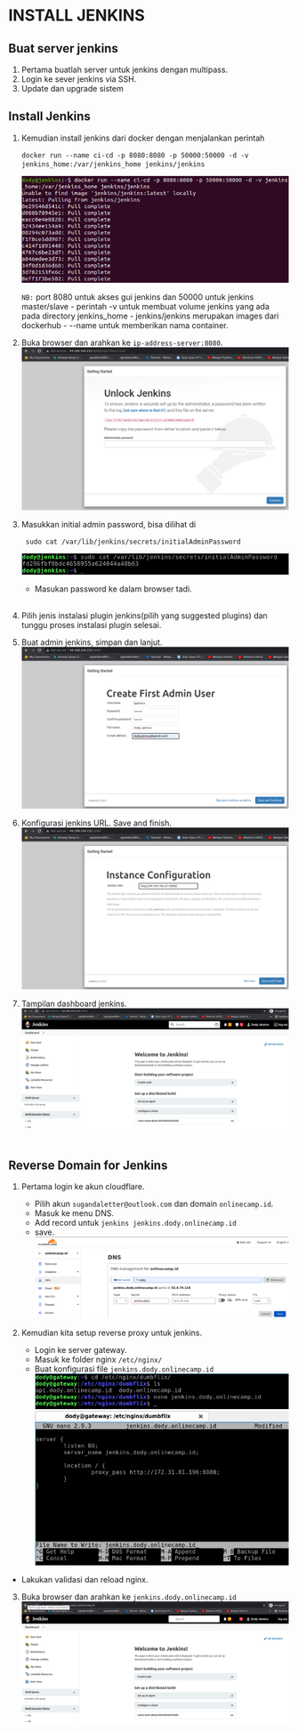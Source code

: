 # **INSTALL JENKINS**
## Buat server jenkins

1. Pertama buatlah server untuk jenkins dengan multipass.
2. Login ke sever jenkins via SSH.
3. Update dan upgrade sistem

## Install Jenkins 

1. Kemudian install jenkins dari docker dengan menjalankan perintah

       docker run --name ci-cd -p 8080:8080 -p 50000:50000 -d -v jenkins_home:/var/jenkins_home jenkins/jenkins
   ![installjenkins](assets/images-install-jenkins/installjenkins.png)

   `NB:` port 8080 untuk akses gui jenkins dan 50000 untuk jenkins master/slave - perintah -v untuk membuat volume jenkins yang ada pada directory jenkins_home - jenkins/jenkins merupakan images dari dockerhub - --name untuk memberikan nama container.

2. Buka browser dan arahkan ke `ip-address-server:8080`. <br>
   ![openbrowserip](assets/images-install-jenkins/openbrowserip.png) <br>

3. Masukkan initial admin password, bisa dilihat di 
   
        sudo cat /var/lib/jenkins/secrets/initialAdminPassword
    ![password](assets/images-install-jenkins/password.png) <br>

    - Masukan password ke dalam browser tadi. <br><br>
  
4. Pilih jenis instalasi plugin jenkins(pilih yang suggested plugins) dan tunggu proses instalasi plugin selesai.
5. Buat admin jenkins, simpan dan lanjut.
   ![addadmin](assets/images-install-jenkins/addadmin.png) <br>

6. Konfigurasi jenkins URL. Save and finish.
   ![jenkinsurl](assets/images-install-jenkins/jenkinsurl.png) <br>

7. Tampilan dashboard jenkins.
   ![dashboardjenkins](assets/images-install-jenkins/dashboardjenkins.png) <br><br>


## Reverse Domain for Jenkins

1. Pertama login ke akun cloudflare.
   - Pilih akun `sugandaletter@outlook.com` dan domain `onlinecamp.id`.
   - Masuk ke menu DNS.
   - Add record untuk `jenkins jenkins.dody.onlinecamp.id`
   - save. <br>
  ![reversejenkins](assets/images-install-jenkins/reversejenkins.png) <br>

2. Kemudian kita setup reverse proxy untuk jenkins.
   - Login ke server gateway.
   - Masuk ke folder nginx `/etc/nginx/`
   - Buat konfigurasi file `jenkins.dody.onlinecamp.id` <br>
  ![configreversejenkins](assets/images-install-jenkins/configreversejenkins.png) <br>
  ![configreversejenkins2](assets/images-install-jenkins/configreversejenkins2.png) <br>

  - Lakukan validasi dan reload nginx.

3. Buka browser dan arahkan ke `jenkins.dody.onlinecamp.id` <br>
   ![result](assets/images-install-jenkins/result.png) <br>